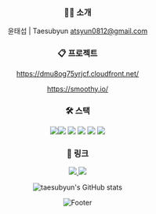 <div align="center">
<h3>🙋🏻‍ 소개</h3>

윤태섭 | Taesubyun
atsyun0812@gmail.com

<h3>📋 프로젝트</h3>

https://dmu8og75yrjcf.cloudfront.net/ 
  
https://smoothy.io/ 

<h3>🛠 스택</h3>
  
<img src="https://img.shields.io/badge/NEXT.js-000000?style=for-the-badge&logo=Next.js&logoColor=white"><img src="https://img.shields.io/badge/React-61DAFB?style=for-the-badge&logo=React&logoColor=white">
<img src="https://img.shields.io/badge/CSS3-1572B6?style=for-the-badge&logo=CSS3&logoColor=white">
<img src="https://img.shields.io/badge/JavaScript-F7DF1E?style=for-the-badge&logo=JavaScript&logoColor=white">
<img src="https://img.shields.io/badge/node.js-339933?style=for-the-badge&logo=Node.js&logoColor=white">
<img src="https://img.shields.io/badge/mysql-4479A1?style=for-the-badge&logo=mysql&logoColor=white">

<h3>🔗 링크</h3>

<a href="https://mercury-act-6a5.notion.site/8cf31ba28c3348bc9be9103d8ad15360" target="_blank"><img src="https://img.shields.io/badge/Notion-%23000000.svg?style=for-the-badge&logo=notion&logoColor=white"/>
<a href="http://www.linkedin.com/in/taesub-yun-51baa9220" target="_blank"><img src="https://img.shields.io/badge/linkedin-%230077B5.svg?style=for-the-badge&logo=linkedin&logoColor=white"/></a>
  
  ![taesubyun's GitHub stats](https://github-readme-stats.vercel.app/api?username=taesubyun&show_icons=true&theme=codeSTACKr_icons=true)
  
![Footer](https://capsule-render.vercel.app/api?type=waving&color=auto&height=200&section=footer)  
  </div>
  

